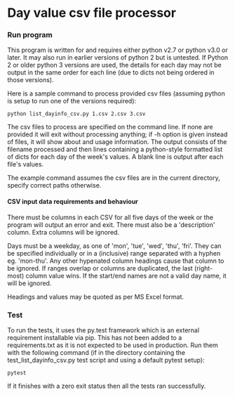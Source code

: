 # Day value csv file processor

### Run program
This program is written for and requires either python v2.7 or python v3.0 or later.
It may also run in earlier versions of python 2 but is untested. If Python 2 or older
python 3 versions are used, the details for each day may not be output in the same order
for each line (due to dicts not being ordered in those versions).

Here is a sample command to process provided csv files
(assuming python is setup to run one of the versions required):

  `python list_dayinfo_csv.py 1.csv 2.csv 3.csv`

The csv files to process are specified on the command line. If none are provided
it will exit without processing anything; if -h option is given instead of files,
it will show about and usage information. The output consists of the filename
processed and then lines containing a python-style formatted list of dicts for
each day of the week's values. A blank line is output after each file's values.

The example command assumes the csv files are in the current directory,
specify correct paths otherwise.

#### CSV input data requirements and behaviour

There must be columns in each CSV for all five days of the week or the program
will output an error and exit. There must also be a 'description' column.
Extra columns will be ignored.

Days must be a weekday, as one of 'mon', 'tue', 'wed', 'thu', 'fri'. They can
be specified individually or in a (inclusive) range separated with a hyphen
eg. 'mon-thu'. Any other hypenated column headings cause that column to be ignored.
If ranges overlap or columns are duplicated, the last (right-most) column value
wins. If the start/end names are not a valid day name, it will be ignored.

Headings and values may be quoted as per MS Excel format.

### Test

To run the tests, it uses the py.test framework which is an external requirement
installable via pip. This has not been added to a requirements.txt as it is not
expected to be used in production. Run them with the following command (if in
the directory containing the test_list_dayinfo_csv.py test script and using a
default pytest setup):

  `pytest`

If it finishes with a zero exit status then all the tests ran successfully.

